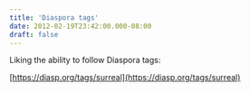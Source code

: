 ```yaml
---
title: 'Diaspora tags'
date: 2012-02-19T23:42:00.000-08:00
draft: false
---
```


Liking the ability to follow Diaspora tags:  
  
[https://diasp.org/tags/surreal](https://diasp.org/tags/surreal)